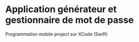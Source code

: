 # Application générateur et gestionnaire de mot de passe

Programmation mobile project sur XCode (Swift)
